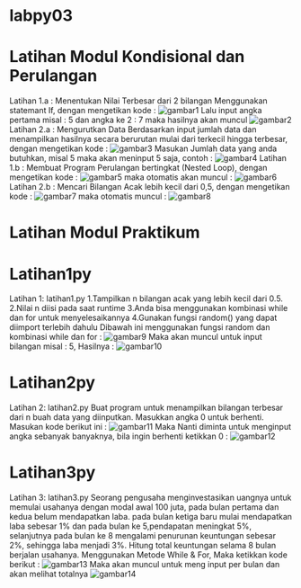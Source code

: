 # labpy03

# Latihan Modul Kondisional dan Perulangan
Latihan 1.a : Menentukan Nilai Terbesar dari 2 bilangan Menggunakan statemant If, dengan mengetikan kode :
![gambar1](screenshoot/ss1.png)
Lalu input angka pertama misal : 5 dan angka ke 2 : 7 maka hasilnya akan muncul
![gambar2](screenshoot/ss2.png)
Latihan 2.a : Mengurutkan Data Berdasarkan input jumlah data dan menampilkan hasilnya secara berurutan mulai dari terkecil hingga terbesar, dengan mengetikan kode :
![gambar3](screenshoot/ss3.png)
Masukan Jumlah data yang anda butuhkan, misal 5 maka akan meninput 5 saja, contoh :
![gambar4](screenshoot/ss4.png)
Latihan 1.b : Membuat Program Perulangan bertingkat (Nested Loop), dengan mengetikan kode :
![gambar5](screenshoot/ss5.png)
maka otomatis akan muncul :
![gambar6](screenshoot/ss6.png)
Latihan 2.b : Mencari Bilangan Acak lebih kecil dari 0,5, dengan mengetikan kode :
![gambar7](screenshoot/ss7.png)
maka otomatis muncul :
![gambar8](screenshoot/ss8.png)

# Latihan Modul Praktikum

# Latihan1py
Latihan 1: latihan1.py
1.Tampilkan n bilangan acak yang lebih kecil dari 0.5.
2.Nilai n diisi pada saat runtime
3.Anda bisa menggunakan kombinasi while dan for untuk menyelesaikannya
4.Gunakan fungsi random() yang dapat diimport terlebih dahulu
Dibawah ini menggunakan fungsi random dan kombinasi while dan for :
![gambar9](screenshoot/ss9.png)
Maka akan muncul untuk input bilangan misal : 5, Hasilnya :
![gambar10](screenshoot/ss10.png)

# Latihan2py
Latihan 2: latihan2.py
Buat program untuk menampilkan bilangan terbesar dari n buah data yang diinputkan. Masukkan angka 0 untuk berhenti.
Masukan kode berikut ini :
![gambar11](screenshoot/ss11.png)
Maka Nanti diminta untuk menginput angka sebanyak banyaknya, bila ingin berhenti ketikkan 0 :
![gambar12](screenshoot/ss12.png)

# Latihan3py
Latihan 3: latihan3.py
Seorang pengusaha menginvestasikan uangnya untuk memulai usahanya dengan modal awal 100 juta, pada bulan pertama dan kedua belum mendapatkan laba. pada bulan ketiga baru mulai mendapatkan laba sebesar 1% dan pada bulan ke 5,pendapatan meningkat 5%, selanjutnya pada bulan ke 8 mengalami penurunan keuntungan sebesar 2%, sehingga laba menjadi 3%. Hitung total keuntungan selama 8 bulan berjalan usahanya.
Menggunakan Metode While & For, Maka ketikkan kode berikut :
![gambar13](screenshoot/ss13.png)
Maka akan muncul untuk meng input per bulan dan akan melihat totalnya
![gambar14](screenshoot/ss14.png)